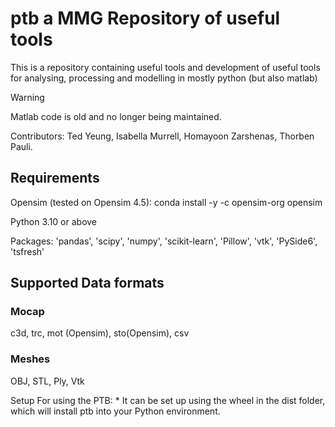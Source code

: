 # ptb a MMG Repository of useful tools
This is a repository containing useful tools and development of useful tools for analysing, processing and modelling in mostly python (but also matlab)

> [!Warning]
> Matlab code is old and no longer being maintained.

Contributors: Ted Yeung, Isabella Murrell, Homayoon Zarshenas, Thorben Pauli.

## Requirements
Opensim (tested on Opensim 4.5):
conda install -y -c opensim-org opensim

Python 3.10 or above

Packages: 'pandas', 'scipy', 'numpy', 'scikit-learn', 'Pillow', 'vtk', 'PySide6', 'tsfresh'

## Supported Data formats
### Mocap
c3d, trc, mot (Opensim), sto(Opensim), csv

### Meshes
OBJ, STL, Ply, Vtk

Setup
For using the PTB: * It can be set up using the wheel in the dist folder, which will install ptb into your Python environment.
